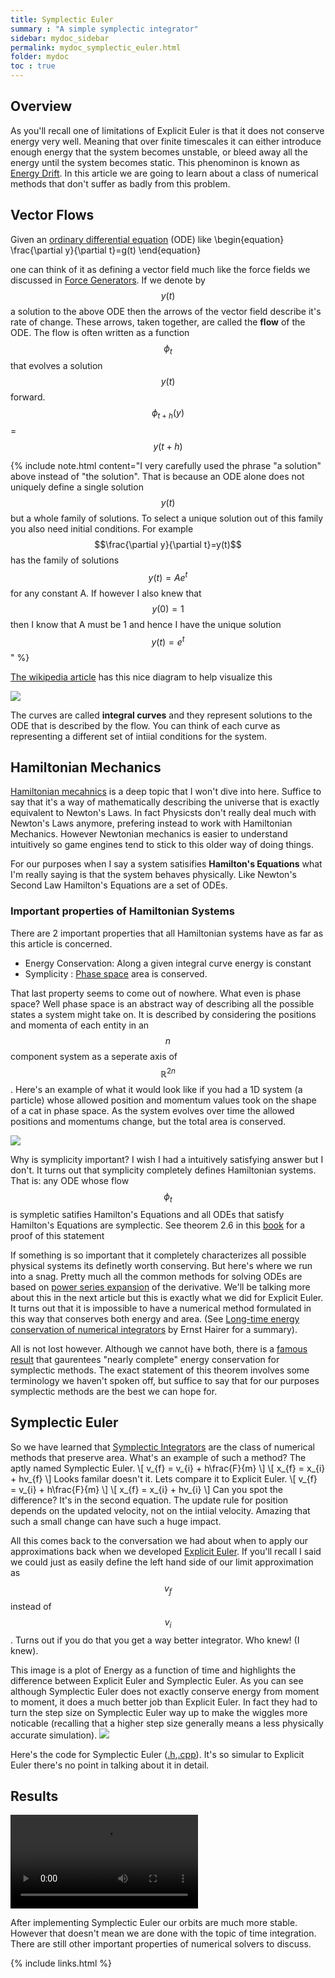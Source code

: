 ```yaml
---
title: Symplectic Euler
summary : "A simple symplectic integrator"
sidebar: mydoc_sidebar
permalink: mydoc_symplectic_euler.html
folder: mydoc
toc : true
---
```


## Overview
As you'll recall one of limitations of Explicit Euler is that it does not conserve energy very well. 
Meaning that over finite timescales it can either introduce enough energy that the system becomes unstable, or bleed away all the energy until the system becomes static.
This phenominon is known as [Energy Drift](https://en.wikipedia.org/wiki/Energy_drift).
In this article we are going to learn about a class of numerical methods that don't suffer as badly from this problem.

## Vector Flows
Given an [ordinary differential equation](https://en.wikipedia.org/wiki/Ordinary_differential_equation) (ODE) like 
\begin{equation}
\frac{\partial y}{\partial t}=g(t)
\end{equation} 

one can think of it as defining a vector field much like the force fields we discussed in [Force Generators](mydoc_force_generator.html). 
If we denote by $$y(t)$$ a solution to the above ODE then the arrows of the vector field describe it's rate of change.
These arrows, taken together, are called the **flow** of the ODE. 
The flow is often written as a function $$\phi_{t}$$ that evolves a solution $$y(t)$$ forward. $$\phi_{t+h}(y)$$ = $$y(t+h)$$

{% include note.html content="I very carefully used the phrase \"a solution\" above instead of \"the solution\". 
That is because an ODE alone does not uniquely define a single solution $$y(t)$$ but a whole family of solutions.
To select a unique solution out of this family you also need initial conditions. 
For example $$\frac{\partial y}{\partial t}=y(t)$$ has the family of solutions $$y(t) = Ae^{t}$$ for any constant A.
If however I also knew that $$y(0) = 1$$ then I know that A must be 1 and hence I have the unique solution $$y(t)=e^{t}$$" %}

[The wikipedia article](https://en.wikipedia.org/wiki/Integral_curve) has this nice diagram to help visualize this

<img src="./images/Symplectic Euler/Slope_Field.png" /> 

The curves are called **integral curves** and they represent solutions to the ODE that is described by the flow.
You can think of each curve as representing a different set of intiial conditions for the system.

## Hamiltonian Mechanics
[Hamiltonian mecahnics](https://en.wikipedia.org/wiki/Hamiltonian_mechanics) is a deep topic that I won't dive into here. 
Suffice to say that it's a way of mathematically describing the universe that is exactly equivalent to Newton's Laws.
In fact Physicsts don't really deal much with Newton's Laws anymore, prefering instead to work with Hamiltonian Mechanics. 
However Newtonian mechanics is easier to understand intuitively so game engines tend to stick to this older way of doing things.

For our purposes when I say a system satisifies **Hamilton's Equations** what I'm really saying is that the system behaves physically.
Like Newton's Second Law Hamilton's Equations are a set of ODEs. 

### Important properties of Hamiltonian Systems
There are 2 important properties that all Hamiltonian systems have as far as this article is concerned.
* Energy Conservation: Along a given integral curve energy is constant
* Symplicity : [Phase space](https://en.wikipedia.org/wiki/Phase_space) area is conserved. 

That last property seems to come out of nowhere. What even is phase space? 
Well phase space is an abstract way of describing all the possible states a system might take on. 
It is described by considering the positions and momenta of each entity in an $$n$$ component system as a seperate axis of $$\mathbb{R}^{2n}$$.
Here's an example of what it would look like if you had a 1D system (a particle) whose allowed position and momentum values took on the shape of a cat in phase space.
As the system evolves over time the allowed positions and momentums change, but the total area is conserved.

<img src="./images/Symplectic Euler/area_conservation.png" />

Why is symplicity important? I wish I had a intuitively satisfying answer but I don't.
It turns out that symplicity completely defines Hamiltonian systems.
That is: any ODE whose flow $$\phi_{t}$$ is sympletic satifies Hamilton's Equations and all ODEs that satisfy Hamilton's Equations are symplectic.
See theorem 2.6 in this [book](http://www.dmae.upct.es/~amat/simplecticos2.pdf) for a proof of this statement

If something is so important that it completely characterizes all possible physical systems its definetly worth conserving. But here's where we run into a snag. 
Pretty much all the common methods for solving ODEs are based on [power series expansion](https://en.wikipedia.org/wiki/Taylor_series) of the derivative. 
We'll be talking more about this in the next article but this is exactly what we did for Explicit Euler. 
It turns out that it is impossible to have a numerical method formulated in this way that conserves both energy and area. (See [Long-time energy conservation of numerical integrators](http://www.unige.ch/~hairer/preprints/santander.pdf) by Ernst Hairer for a summary).

All is not lost however. Although we cannot have both, there is a [famous result](https://www.researchgate.net/publication/226478865_On_the_Hamiltonian_interpolation_of_near-to-the_identity_symplectic_mappings_with_application_to_symplectic_integration_algorithms) that gaurentees "nearly complete" energy conservation for symplectic methods.
The exact statement of this theorem involves some terminology we haven't spoken off, but suffice to say that for our purposes symplectic methods are the best we can hope for.

## Symplectic Euler
So we have learned that [Symplectic Integrators](https://en.wikipedia.org/wiki/Symplectic_integrator) are the class of numerical methods that preserve area.
What's an example of such a method? The aptly named Symplectic Euler.
\\[
v_{f} = v_{i} + h\frac{F}{m}
\\]
\\[
x_{f} = x_{i} + hv_{f}
\\]
Looks familar doesn't it. Lets compare it to Explicit Euler.
\\[
v_{f} = v_{i} + h\frac{F}{m}
\\]
\\[
x_{f} = x_{i} + hv_{i}
\\]
Can you spot the difference? It's in the second equation. 
The update rule for position depends on the updated velocity, not on the intiial velocity.
Amazing that such a small change can have such a huge impact.

All this comes back to the conversation we had about when to apply our approximations back when we developed [Explicit Euler](mydoc_explicit_euler.html#position).
If you'll recall I said we could just as easily define the left hand side of our limit approximation as $$v_{f}$$ instead of $$v_{i}$$.
Turns out if you do that you get a way better integrator. Who knew! (I knew).

This image is a plot of Energy as a function of time and highlights the difference between Explicit Euler and Symplectic Euler. 
As you can see although Symplectic Euler does not exactly conserve energy from moment to moment, it does a much better job than Explicit Euler.
In fact they had to turn the step size on Symplectic Euler way up to make the wiggles more noticable (recalling that a higher step size generally means a less physically accurate simulation). 
<img src="./images/Symplectic Euler/near_energy_conservation.png" />



Here's the code for Symplectic Euler ([.h](https://github.com/AdamSturge/Engine/blob/blog_symplectic_euler/include/symplectic_euler.h),[.cpp](https://github.com/AdamSturge/Engine/blob/blog_symplectic_euler/symplectic_euler.cpp)). 
It's so simular to Explicit Euler there's no point in talking about it in detail.


## Results

<video controls>
    <source src="./images/Symplectic Euler/stable_orbit.webm" type="video/webm" />
</video>

After implementing Symplectic Euler our orbits are much more stable.
However that doesn't mean we are done with the topic of time integration.
There are still other important properties of numerical solvers to discuss. 
 
{% include links.html %}
